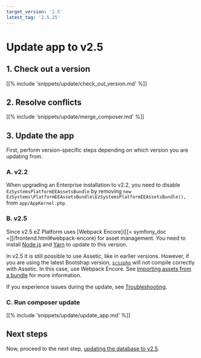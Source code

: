 ```yaml
---
target_version: '2.5'
latest_tag: '2.5.25'
---
```


# Update app to v2.5

## 1. Check out a version

[[% include 'snippets/update/check_out_version.md' %]]

## 2. Resolve conflicts

[[% include 'snippets/update/merge_composer.md' %]]

## 3. Update the app

First, perform version-specific steps depending on which version you are updating from.

### A. v2.2
    
When upgrading an Enterprise installation to v2.2, you need to disable `EzSystemsPlatformEEAssetsBundle` by removing
`new EzSystems\PlatformEEAssetsBundle\EzSystemsPlatformEEAssetsBundle(),` from `app/AppKernel.php`.

### B. v2.5

Since v2.5 eZ Platform uses [Webpack Encore]([[= symfony_doc =]]/frontend.html#webpack-encore) for asset management.
You need to install [Node.js](https://nodejs.org/en/) and [Yarn](https://yarnpkg.com/lang/en/docs/install) to update to this version.

In v2.5 it is still possible to use Assetic, like in earlier versions.
However, if you are using the latest Bootstrap version, [`scssphp`](https://github.com/leafo/scssphp)
will not compile correctly with Assetic.
In this case, use Webpack Encore. See [Importing assets from a bundle](https://doc.ibexa.co/en/master/guide/project_organization/#importing-assets-from-a-bundle) for more information.

If you experience issues during the update, see [Troubleshooting](../../getting_started/troubleshooting.md#cloning-failed-using-an-ssh-key).

### C. Run composer update

[[% include 'snippets/update/update_app.md' %]]

## Next steps

Now, proceed to the next step, [updating the database to v2.5](update_db_to_2.5.md).
